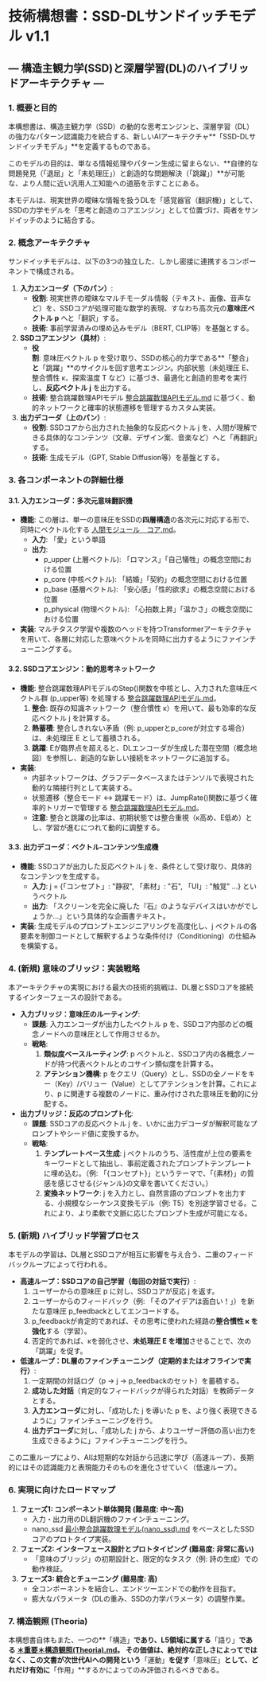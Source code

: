 # **技術構想書：SSD-DLサンドイッチモデル v1.1**

## **— 構造主観力学(SSD)と深層学習(DL)のハイブリッドアーキテクチャ —**

### **1\. 概要と目的**

本構想書は、構造主観力学（SSD）の動的な思考エンジンと、深層学習（DL）の強力なパターン認識能力を統合する、新しいAIアーキテクチャ\*\*「SSD-DLサンドイッチモデル」\*\*を定義するものである。

このモデルの目的は、単なる情報処理やパターン生成に留まらない、\*\*自律的な問題発見（「退屈」と「未処理圧」）と創造的な問題解決（「跳躍」）\*\*が可能な、より人間に近い汎用人工知能への道筋を示すことにある。

本モデルは、現実世界の曖昧な情報を扱うDLを「感覚器官（翻訳機）」として、SSDの力学モデルを「思考と創造のコアエンジン」として位置づけ、両者をサンドイッチのように結合する。

### **2\. 概念アーキテクチャ**

サンドイッチモデルは、以下の3つの独立した、しかし密接に連携するコンポーネントで構成される。

1. **入力エンコーダ（下のパン）**:  
   * **役割**: 現実世界の曖昧なマルチモーダル情報（テキスト、画像、音声など）を、SSDコアが処理可能な数学的表現、すなわち高次元の**意味圧ベクトル p** へと「翻訳」する。  
   * **技術**: 事前学習済みの埋め込みモデル（BERT, CLIP等）を基盤とする。  
2. **SSDコアエンジン（具材）**:  
   * **役割**: 意味圧ベクトル p を受け取り、SSDの核心的力学である\*\*「整合」**と**「跳躍」\*\*のサイクルを回す思考エンジン。内部状態（未処理圧 E、整合慣性 κ、探索温度 T など）に基づき、最適化と創造的思考を実行し、**反応ベクトル j** を出力する。  
   * **技術**: 整合跳躍数理APIモデル [整合跳躍数理APIモデル.md](https://github.com/HermannDegner/Structural-Subjectivity-Dynamics/blob/main/%E6%95%B0%E7%90%86%E3%83%A2%E3%83%87%E3%83%AB/%E6%95%B4%E5%90%88%E8%B7%B3%E8%BA%8D%E6%95%B0%E7%90%86API%E3%83%A2%E3%83%87%E3%83%AB.md) に基づく、動的ネットワークと確率的状態遷移を管理するカスタム実装。  
3. **出力デコーダ（上のパン）**:  
   * **役割**: SSDコアから出力された抽象的な反応ベクトル j を、人間が理解できる具体的なコンテンツ（文章、デザイン案、音楽など）へと「再翻訳」する。  
   * **技術**: 生成モデル（GPT, Stable Diffusion等）を基盤とする。

### **3\. 各コンポーネントの詳細仕様**

#### **3.1. 入力エンコーダ：多次元意味翻訳機**

* **機能**: この層は、単一の意味圧をSSDの**四層構造**の各次元に対応する形で、同時にベクトル化する [人間モジュール　コア.md](https://github.com/HermannDegner/Structural-Subjectivity-Dynamics/blob/main/Human_Module/%E4%BA%BA%E9%96%93%E3%83%A2%E3%82%B8%E3%83%A5%E3%83%BC%E3%83%AB%E3%80%80%E3%82%B3%E3%82%A2.md)。
  * **入力**: 「愛」という単語  
  * **出力**:  
    * p\_upper (上層ベクトル): 「ロマンス」「自己犠牲」の概念空間における位置  
    * p\_core (中核ベクトル): 「結婚」「契約」の概念空間における位置  
    * p\_base (基層ベクトル): 「安心感」「性的欲求」の概念空間における位置  
    * p\_physical (物理ベクトル): 「心拍数上昇」「温かさ」の概念空間における位置  
* **実装**: マルチタスク学習や複数のヘッドを持つTransformerアーキテクチャを用いて、各層に対応した意味ベクトルを同時に出力するようにファインチューニングする。

#### **3.2. SSDコアエンジン：動的思考ネットワーク**

* **機能**: 整合跳躍数理APIモデルのStep()関数を中核とし、入力された意味圧ベクトル群 (p_upper等) を処理する [整合跳躍数理APIモデル.md](https://github.com/HermannDegner/Structural-Subjectivity-Dynamics/blob/main/%E6%95%B0%E7%90%86%E3%83%A2%E3%83%87%E3%83%AB/%E6%95%B4%E5%90%88%E8%B7%B3%E8%BA%8D%E6%95%B0%E7%90%86API%E3%83%A2%E3%83%87%E3%83%AB.md)。
  1. **整合**: 既存の知識ネットワーク（整合慣性 κ）を用いて、最も効率的な反応ベクトル j を計算する。  
  2. **熱蓄積**: 整合しきれない矛盾（例: p\_upperとp\_coreが対立する場合）は、未処理圧 E として蓄積される。  
  3. **跳躍**: Eが臨界点を超えると、DLエンコーダが生成した潜在空間（概念地図）を参照し、創造的な新しい接続をネットワークに追加する。  
* **実装**:  
  * 内部ネットワークは、グラフデータベースまたはテンソルで表現された動的な隣接行列として実装する。  
  * 状態遷移（整合モード ↔ 跳躍モード）は、JumpRate()関数に基づく確率的トリガーで管理する [整合跳躍数理APIモデル.md](https://github.com/HermannDegner/Structural-Subjectivity-Dynamics/blob/main/%E6%95%B0%E7%90%86%E3%83%A2%E3%83%87%E3%83%AB/%E6%95%B4%E5%90%88%E8%B7%B3%E8%BA%8D%E6%95%B0%E7%90%86API%E3%83%A2%E3%83%87%E3%83%AB.md)。
  * **注意**: 整合と跳躍の比率は、初期状態では整合重視（κ高め、E低め）とし、学習が進むにつれて動的に調整する。

#### **3.3. 出力デコーダ：ベクトル-コンテンツ生成機**

* **機能**: SSDコアが出力した反応ベクトル j を、条件として受け取り、具体的なコンテンツを生成する。  
  * **入力**: j \= {「コンセプト」: "静寂", 「素材」: "石", 「UI」: "触覚" ...} というベクトル  
  * **出力**: 「スクリーンを完全に廃した『石』のようなデバイスはいかがでしょうか...」という具体的な企画書テキスト。  
* **実装**: 生成モデルのプロンプトエンジニアリングを高度化し、j ベクトルの各要素を制御コードとして解釈するような条件付け（Conditioning）の仕組みを構築する。

### **4\. (新規) 意味のブリッジ：実装戦略**

本アーキテクチャの実現における最大の技術的挑戦は、DL層とSSDコアを接続するインターフェースの設計である。

* **入力ブリッジ：意味圧のルーティング**:  
  * **課題**: 入力エンコーダが出力したベクトル p を、SSDコア内部のどの概念ノードへの意味圧として作用させるか。  
  * **戦略**:  
    1. **類似度ベースルーティング**: p ベクトルと、SSDコア内の各概念ノードが持つ代表ベクトルとのコサイン類似度を計算する。  
    2. **アテンション機構**: p をクエリ（Query）とし、SSDの全ノードをキー（Key）/バリュー（Value）としてアテンションを計算。これにより、p に関連する複数のノードに、重み付けされた意味圧を動的に分配する。  
* **出力ブリッジ：反応のプロンプト化**:  
  * **課題**: SSDコアの反応ベクトル j を、いかに出力デコーダが解釈可能なプロンプトやシード値に変換するか。  
  * **戦略**:  
    1. **テンプレートベース生成**: j ベクトルのうち、活性度が上位の要素をキーワードとして抽出し、事前定義されたプロンプトテンプレートに埋め込む。（例: 「{コンセプト}」というテーマで、「{素材}」の質感を感じさせる{ジャンル}の文章を書いてください。）  
    2. **変換ネットワーク**: j を入力とし、自然言語のプロンプトを出力する、小規模なシーケンス変換モデル（例: T5）を別途学習させる。これにより、より柔軟で文脈に応じたプロンプト生成が可能になる。

### **5\. (新規) ハイブリッド学習プロセス**

本モデルの学習は、DL層とSSDコアが相互に影響を与え合う、二重のフィードバックループによって行われる。

* **高速ループ：SSDコアの自己学習（毎回の対話で実行）**:  
  1. ユーザーからの意味圧 p に対し、SSDコアが反応 j を返す。  
  2. ユーザーからのフィードバック（例: 「そのアイデアは面白い！」）を新たな意味圧 p\_feedbackとしてエンコードする。  
  3. p\_feedbackが肯定的であれば、その思考に使われた経路の**整合慣性 κ を強化**する（学習）。  
  4. 否定的であれば、κを弱化させ、**未処理圧 E を増加**させることで、次の「跳躍」を促す。  
* **低速ループ：DL層のファインチューニング（定期的またはオフラインで実行）**:  
  1. 一定期間の対話ログ（p → j → p\_feedbackのセット）を蓄積する。  
  2. **成功した対話**（肯定的なフィードバックが得られた対話）を教師データとする。  
  3. **入力エンコーダ**に対し、「成功した j を導いた p を、より強く表現できるように」ファインチューニングを行う。  
  4. **出力デコーダ**に対し、「成功した j から、よりユーザー評価の高い出力を生成できるように」ファインチューニングを行う。  

この二重ループにより、AIは短期的な対話から迅速に学び（高速ループ）、長期的にはその認識能力と表現能力そのものを進化させていく（低速ループ）。

### **6\. 実現に向けたロードマップ**

1. **フェーズ1: コンポーネント単体開発 (難易度: 中〜高)**  
   * 入力・出力用のDL翻訳機のファインチューニング。  
   * nano_ssd [最小整合跳躍数理モデル(nano_ssd).md](hermanndegner/structural-subjectivity-dynamics/Structural-Subjectivity-Dynamics-af6352bac3ef42c7e7b11cc5eea0f9ee0c1bc6b6/数理モデル/最小整合跳躍数理モデル(nano_ssd).md) をベースとしたSSDコアのプロトタイプ実装。  
2. **フェーズ2: インターフェース設計とプロトタイピング (難易度: 非常に高い)**  
   * 「意味のブリッジ」の初期設計と、限定的なタスク（例: 詩の生成）での動作検証。  
3. **フェーズ3: 統合とチューニング (難易度: 高)**  
   * 全コンポーネントを結合し、エンドツーエンドでの動作を目指す。  
   * 膨大なパラメータ（DLの重み、SSDの力学パラメータ）の調整作業。

### **7\. 構造観照 (Theoria)**

本構想書自体もまた、一つの**「構造」**であり、L5領域に属する**「語り」**である [＊重要＊構造観照(Theoria).md]([hermanndegner/structural-subjectivity-dynamics/Structural-Subjectivity-Dynamics-af6352bac3ef42c7e7b11cc5eea0f9ee0c1bc6b6/＊重要＊構造観照(Theoria).md](https://github.com/HermannDegner/Structural-Subjectivity-Dynamics/blob/main/%EF%BC%8A%E9%87%8D%E8%A6%81%EF%BC%8A%E6%A7%8B%E9%80%A0%E8%A6%B3%E7%85%A7(Theoria).md))。
その価値は、絶対的な正しさによってではなく、この文書が次世代AIへの開発という**「運動」**を促す**「意味圧」**として、どれだけ有効に**「作用」\*\*するかによってのみ評価されるべきである。
